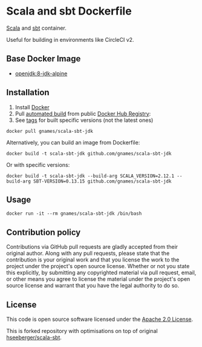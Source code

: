 # Scala and sbt Dockerfile

[Scala](http://www.scala-lang.org) and [sbt](http://www.scala-sbt.org) container.

Useful for building in environments like CircleCI v2.


## Base Docker Image ##

* [openjdk:8-jdk-alpine](https://hub.docker.com/_/openjdk)


## Installation ##

1. Install [Docker](https://www.docker.com)
2. Pull [automated build](https://hub.docker.com/r/gnames/scala-sbt/) from public [Docker Hub Registry](https://hub.docker.com):
3. See [tags](https://hub.docker.com/r/gnames/scala-sbt/tags/) for built specific versions (not the latest ones)
```
docker pull gnames/scala-sbt-jdk
```
Alternatively, you can build an image from Dockerfile:
```
docker build -t scala-sbt-jdk github.com/gnames/scala-sbt-jdk
```
Or with specific versions:
```
docker build -t scala-sbt-jdk --build-arg SCALA_VERSION=2.12.1 --build-arg SBT-VERSION=0.13.15 github.com/gnames/scala-sbt-jdk
```

## Usage ##

```
docker run -it --rm gnames/scala-sbt-jdk /bin/bash
```


## Contribution policy ##

Contributions via GitHub pull requests are gladly accepted from their original author. Along with any pull requests, please state that the contribution is your original work and that you license the work to the project under the project's open source license. Whether or not you state this explicitly, by submitting any copyrighted material via pull request, email, or other means you agree to license the material under the project's open source license and warrant that you have the legal authority to do so.


## License ##

This code is open source software licensed under the [Apache 2.0 License](http://www.apache.org/licenses/LICENSE-2.0.html).

This is forked repository with optimisations on top of original [hseeberger/scala-sbt](https://github.com/hseeberger/scala-sbt).
